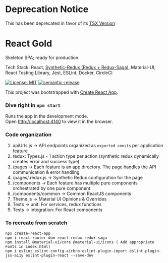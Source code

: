 # Deprecation Notice
This has been deprecated in favor of its [TSX Version](https://github.com/Midnight-Coder/react-gold-tsx)

# React Gold

Skeleton SPA; ready for production.

Tech Stack: React, [Synthetic-Redux (Redux + Redux-Saga)](https://www.npmjs.com/package/synthetic-redux), Material-UI, React Testing Library, Jest, ESLint, Docker, CircleCI

[![License: MIT](https://img.shields.io/badge/License-MIT-red.svg)](https://opensource.org/licenses/MIT)
[![semantic-release](https://img.shields.io/badge/%20%20%F0%9F%93%A6%F0%9F%9A%80-semantic--release-e10079.svg)](https://github.com/semantic-release/semantic-release)

This project was bootstrapped with [Create React App](https://github.com/facebook/create-react-app).

### Dive right in `npm start`

Runs the app in the development mode.<br />
Open [http://localhost:4140](http://localhost:4140) to view it in the browser.


### Code organization

1. apiUrls.js ->  API endpoints organized as `exported consts` per application feature
2. redux: Types.js - 1 action type per action (synthetic redux dynamically creates error and success type)
3. /pages -> Each feature is an app directory. The page handles the API communication & error handling
4. /pages/<page>.redux.js -> Synthetic Redux configuration for the page   
5. /components -> Each feature has multiple pure components orchestrated by one pure component
6. /components/common -> Common ReactJS components
7. Theme.js -> Material UI Opinions & Overrides
8. Tests -> unit: For services, redux functions
9. Tests -> integration: For React components

### To recreate from scratch

```
npx create-react-app
npm i react-router-dom react-redux redux-saga 
npm install @material-ui/core @material-ui/icons ( Add appropriate Fonts in index.html)
npm i eslint eslint-config-airbnb eslint-plugin-import eslint-plugin-jsx-a11y eslint-plugin-react --save-dev
``` 
